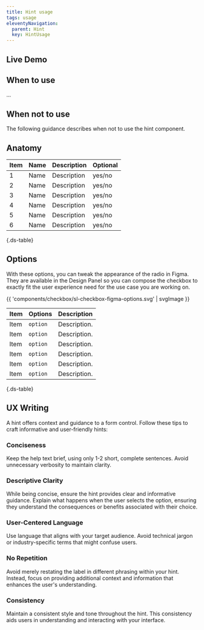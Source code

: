 ```yaml
---
title: Hint usage
tags: usage
eleventyNavigation:
  parent: Hint
  key: HintUsage
---
```


<section>

## Live Demo

</section>

<section>

## When to use

...


</section>

<section>

## When not to use

The following guidance describes when not to use the hint component.


</section>

<section>

## Anatomy

<div class="ds-table-wrapper">

|Item|Name| Description | Optional|
|-|-|-|-|
|1|Name	|Description|yes/no|
|2|Name	|Description|yes/no|
|3|Name	|Description|yes/no|
|4|Name	|Description|yes/no|
|5|Name	|Description|yes/no|
|6|Name	|Description|yes/no|


{.ds-table}

</div>

</section>

<section>

## Options

With these options, you can tweak the appearance of the radio in Figma. They are available in the Design Panel so you can compose the checkbox to exactly fit the user experience need for the use case you are working on.

{{ 'components/checkbox/sl-checkbox-figma-options.svg' | svgImage }}

|Item|Options|Description|
|-|-|-|
|Item|`option`|Description.|
|Item|`option`|Description.|
|Item|`option`|Description.|
|Item|`option`|Description.|
|Item|`option`|Description.|
|Item|`option`|Description.|

{.ds-table}

</section>

<section>

## UX Writing

A hint offers context and guidance to a form control. Follow these tips to craft informative and user-friendly hints:

### Conciseness
Keep the help text brief, using only 1-2 short, complete sentences. Avoid unnecessary verbosity to maintain clarity.

### Descriptive Clarity
While being concise, ensure the hint provides clear and informative guidance. Explain what happens when the user selects the option, ensuring they understand the consequences or benefits associated with their choice.

### User-Centered Language 
Use language that aligns with your target audience. Avoid technical jargon or industry-specific terms that might confuse users.

### No Repetition 
Avoid merely restating the label in different phrasing within your hint. Instead, focus on providing additional context and information that enhances the user's understanding.

### Consistency
Maintain a consistent style and tone throughout the hint. This consistency aids users in understanding and interacting with your interface.


</section>